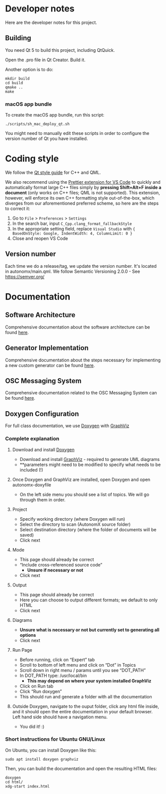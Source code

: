 # Developer notes

Here are the developer notes for this project.

## Building

You need Qt 5 to build this project, including QtQuick.

Open the .pro file in Qt Creator. Build it.

Another option is to do:

```
mkdir build
cd build
qmake ..
make
```

### macOS app bundle

To create the macOS app bundle, run this script:

```
./scripts/sh_mac_deploy_qt.sh
```

You might need to manually edit these scripts in order to configure the version number of Qt you have installed.

# Coding style

We follow the [Qt style guide](https://wiki.qt.io/Qt_Coding_Style) for C++ and QML.

We also recommend using the [Prettier extension for VS Code](https://marketplace.visualstudio.com/items?itemName=esbenp.prettier-vscode) to quickly and automatically format large C++ files simply by **pressing Shift+Alt+F inside a document** (only works on C++ files; QML is not supported). This extension, however, will enforce its own C++ formatting style out-of-the-box, which diverges from our aforementioned preferred scheme, so here are the steps to correct it:

1. Go to `File` > `Preferences` > `Settings`
2. In the search bar, input `C_Cpp.clang_format_fallbackStyle`
3. In the appropriate setting field, replace `Visual Studio` with `{ BasedOnStyle: Google, IndentWidth: 4, ColumnLimit: 0 }`
4. Close and reopen VS Code

## Version number

Each time we do a release/tag, we update the version number.
It's located in autonomx/main.qml.
We follow Semantic Versioning 2.0.0 - See https://semver.org/ 

# Documentation

## Software Architecture

Comprehensive documentation about the software architecture can be found [here](doc/ARCHITECTURE.md).

## Generator Implementation
Comprehensive documentation about the steps necessary for implementing a new custom generator can be found [here](doc/GENERATOR.md).

## OSC Messaging System

Comprehensive documentation related to the OSC Messaging System can be found 
[here](doc/OSC.md).

## Doxygen Configuration

For full class documentation, we use [Doxygen](https://www.doxygen.nl) with [GraphViz](https://graphviz.org)

### Complete explanation

1. Download and install [Doxygen](https://www.doxygen.nl/download.html)
    * Download and install [GraphViz](https://graphviz.org/download/) - required to generate UML diagrams
    * **parameters might need to be modified to specify what needs to be included (!)

2. Once Doxygen and GraphViz are installed, open Doxygen and open autonomx-doxyfile
    * On the left side menu you should see a list of topics. We will go through them in order.

3. Project
    * Specify working directory (where Doxygen will run)
    * Select the directory to scan (AutonomX source folder)
    * Select destination directory (where the folder of documents will be saved)
    * Click next

4. Mode 
    * This page should already be correct
    * “Include cross-referenced source code” 
        * **Unsure if necessary or not**
    * Click next

5. Output
    * This page should already be correct
    * Here you can choose to output different formats; we default to only HTML
    * Click next

6. Diagrams
    * **Unsure what is necessary or not but currently set to generating all options**
    * Click next
    
7. Run Page
    * Before running, click on “Expert” tab
    * Scroll to bottom of left menu and click on “Dot” in Topics
    * Scroll down in right menu / params until you see “DOT_PATH”
    * In DOT_PATH type: /usr/local/bin
        * **This may depend on where your system installed GraphViz**
    * Click on Run tab
    * Click “Run doxygen”
    * This should run and generate a folder with all the documentation
    
8. Outside Doxygen, navigate to the ouput folder, click any html file inside, and it should open the entire documentation in your default browser. Left hand side should have a navigation menu.
    * You did it! :)

### Short instructions for Ubuntu GNU/Linux

On Ubuntu, you can install Doxygen like this:

```
sudo apt install doxygen graphviz
```

Then, you can build the documentation and open the resulting HTML files:

```
doxygen
cd html/
xdg-start index.html
```
